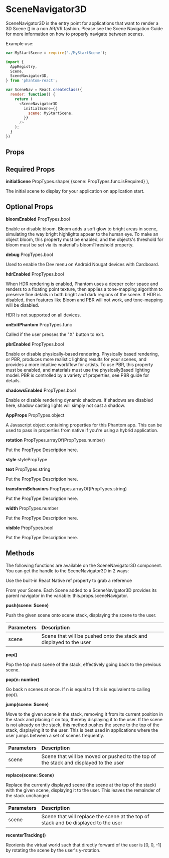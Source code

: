 # SceneNavigator3D

SceneNavigator3D is the entry point for applications that want to render a 3D Scene (<Scene>) in a non AR/VR fashion. Please see the Scene Navigation Guide for more information on how to properly navigate between scenes.

Example use:

```JavaScript
var MyStartScene = require('./MyStartScene');

import {
  AppRegistry,
  Scene,
  SceneNavigator3D,
} from 'phantom-react';

var SceneNav = React.createClass({
  render: function() {
    return (
      <SceneNavigator3D
        initialScene={{
          scene: MyStartScene,
        }}
      />
    );
  }
})
```

## Props

## Required Props

**initialScene**	PropTypes.shape( {scene: PropTypes.func.isRequired} ),

The initial scene to display for your application on application start.

## Optional Props

**bloomEnabled**	PropTypes.bool

Enable or disable bloom. Bloom adds a soft glow to bright areas in scene, simulating the way bright highlights appear to the human eye. To make an object bloom, this property must be enabled, and the objects's threshold for bloom must be set via its material's bloomThreshold property.

**debug**	PropTypes.bool

Used to enable the Dev menu on Android Nougat devices with Cardboard.

**hdrEnabled**	PropTypes.bool

When HDR rendering is enabled, Phantom uses a deeper color space and renders to a floating point texture, then applies a tone-mapping algorithm to preserve fine details in both bright and dark regions of the scene. If HDR is disabled, then features like Bloom and PBR will not work, and tone-mapping will be disabled.

HDR is not supported on all devices.

**onExitPhantom**	PropTypes.func

Called if the user presses the "X" button to exit.

**pbrEnabled**	PropTypes.bool

Enable or disable physically-based rendering. Physically based rendering, or PBR, produces more realistic lighting results for your scenes, and provides a more intuitive workflow for artists. To use PBR, this property must be enabled, and materials must use the physicallyBased lighting model. PBR is controlled by a variety of properties, see PBR guide for details.

**shadowsEnabled**	PropTypes.bool

Enable or disable rendering dynamic shadows. If shadows are disabled here, shadow casting lights will simply not cast a shadow.

**AppProps**	PropTypes.object

A Javascript object containing properties for this Phantom app. This can be used to pass in properties from native if you're using a hybrid application.

**rotation**	PropTypes.arrayOf(PropTypes.number)

Put the PropType Description here.

**style**	stylePropType

**text**	PropTypes.string

Put the PropType Description here.

**transformBehaviors**	PropTypes.arrayOf(PropTypes.string)

Put the PropType Description here.

**width**	PropTypes.number

Put the PropType Description here.

**visible**	PropTypes.bool

Put the PropType Description here.

## Methods

The following functions are available on the SceneNavigator3D component. You can get the handle to the SceneNavigator3D in 2 ways:

Use the built-in React Native ref property to grab a reference

From your Scene. Each Scene added to a SceneNavigator3D provides its parent navigator in the variable: this.props.sceneNavigator.

**push(scene: Scene)**

Push the given scene onto scene stack, displaying the scene to the user.

|Parameters | Description |
| ------------- |:------------- |
|scene | Scene that will be pushed onto the stack and displayed to the user |

**pop()**

Pop the top most scene of the stack, effectively going back to the previous scene.

**pop(n: number)**

Go back n scenes at once. If n is equal to 1 this is equivalent to calling pop().

**jump(scene: Scene)**

Move to the given scene in the stack, removing it from its current position in the stack and placing it on top, thereby displaying it to the user. If the scene is not already on the stack, this method pushes the scene to the top of the stack, displaying it to the user. This is best used in applications where the user jumps between a set of scenes frequently.

|Parameters | Description |
| ------------- |:------------- |
|scene | Scene that will be moved or pushed to the top of the stack and displayed to the user |

**replace(scene: Scene)**

Replace the currently displayed scene (the scene at the top of the stack) with the given scene, displaying it to the user. This leaves the remainder of the stack unchanged.

|Parameters | Description |
| ------------- |:------------- |
|scene | Scene that will replace the scene at the top of stack and be displayed to the user |

**recenterTracking()**

Reorients the virtual world such that directly forward of the user is [0, 0, -1] by rotating the scene by the user's y-rotation.

